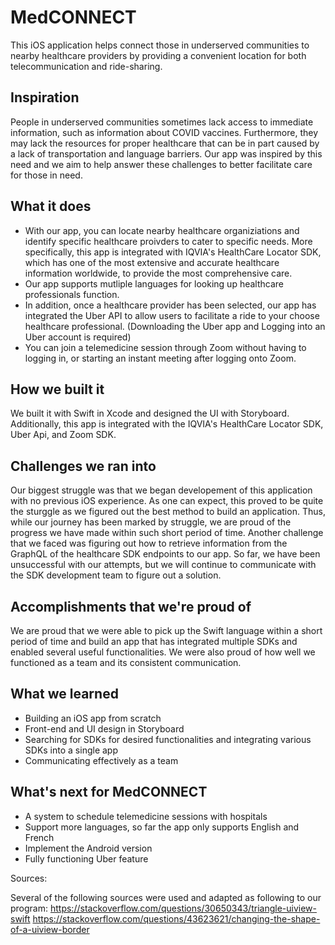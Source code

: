 # MedCONNECT
This iOS application helps connect those in underserved communities to nearby healthcare providers by providing a convenient location for both telecommunication and ride-sharing.

## Inspiration
People in underserved communities sometimes lack access to immediate information, such as information about COVID vaccines. Furthermore, they may lack the resources for proper healthcare that can be in part caused by a lack of transportation and language barriers. Our app was inspired by this need and we aim to help answer these challenges to better facilitate care for those in need.

## What it does
- With our app, you can locate nearby healthcare organiziations and identify specific healthcare proivders to cater to specific needs. More specifically, this app is integrated with IQVIA's HealthCare Locator SDK, which has one of the most extensive and accurate healthcare information worldwide, to provide the most comprehensive care.
- Our app supports mutliple languages for looking up healthcare professionals function.
- In addition, once a healthcare provider has been selected, our app has integrated the Uber API to allow users to facilitate a ride to your choose healthcare professional. (Downloading the Uber app and Logging into an Uber account is required)
- You can join a telemedicine session through Zoom without having to logging in, or starting an instant meeting after logging onto Zoom.

## How we built it
We built it with Swift in Xcode and designed the UI with Storyboard. Additionally, this app is integrated with the IQVIA's HealthCare Locator SDK, Uber Api, and Zoom SDK.

## Challenges we ran into
Our biggest struggle was that we began developement of this application with no previous iOS experience. As one can expect, this proved to be quite the sturggle as we figured out the best method to build an application. Thus, while our journey has been marked by struggle, we are proud of the progress we have made within such short period of time. 
Another challenge that we faced was figuring out how to retrieve information from the GraphQL of the healthcare SDK endpoints to our app. So far, we have been unsuccessful with our attempts, but we will continue to communicate with the SDK development team to figure out a solution.

## Accomplishments that we're proud of
We are proud that we were able to pick up the Swift language within a short period of time and build an app that has integrated multiple SDKs and enabled several useful functionalities. We were also proud of how well we functioned as a team and its consistent communication.

## What we learned
- Building an iOS app from scratch
- Front-end and UI design in Storyboard
- Searching for SDKs for desired functionalities and integrating various SDKs into a single app
- Communicating effectively as a team


## What's next for MedCONNECT 
- A system to schedule telemedicine sessions with hospitals
- Support more languages, so far the app only supports English and French
- Implement the Android version
- Fully functioning Uber feature


Sources: 

Several of the following sources were used and adapted as following to our program:
https://stackoverflow.com/questions/30650343/triangle-uiview-swift
https://stackoverflow.com/questions/43623621/changing-the-shape-of-a-uiview-border

